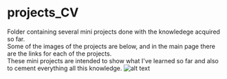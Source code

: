 # projects_CV
Folder containing several mini projects done with the knowledege acquired so far. <br>
Some of the images of the projects are below, and in the main page there are the links for each of the projects. <br>
These mini projects are intended to show what I've learned so far and also to cement everything all this knowledge. 
![alt text](https://github.com/[pedropco]/[projects_CV]/blob/[main]/fuelcalculator.jpg?raw=true)
